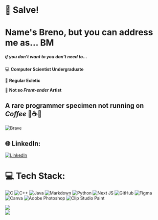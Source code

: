 # 👋 Salve! 
# Name's Breno, but you can address me as...    BM 
##### if you don't want to you don't need to...

💻 **Computer Scientist Undergraduate**

🎵 **Regular Ecletic**

🎨 **Not so *Front-ender* Artist**


## A rare programmer specimen not running on *Coffee* 🚫☕🚫
![Brave](https://img.shields.io/badge/Brave-FB542B?style=for-the-badge&logo=Brave&logoColor=white)


## 🌐 LinkedIn:
[![LinkedIn](https://img.shields.io/badge/LinkedIn-%230077B5.svg?logo=linkedin&logoColor=white)](https://linkedin.com/in/breno-júnio-gomes) 

# 💻 Tech Stack:
![C](https://img.shields.io/badge/c-%2300599C.svg?style=for-the-badge&logo=c&logoColor=white) ![C++](https://img.shields.io/badge/c++-%2300599C.svg?style=for-the-badge&logo=c%2B%2B&logoColor=white) ![Java](https://img.shields.io/badge/java-%23ED8B00.svg?style=for-the-badge&logo=openjdk&logoColor=white) ![Markdown](https://img.shields.io/badge/markdown-%23000000.svg?style=for-the-badge&logo=markdown&logoColor=white) ![Python](https://img.shields.io/badge/python-3670A0?style=for-the-badge&logo=python&logoColor=ffdd54) ![Next JS](https://img.shields.io/badge/Next-black?style=for-the-badge&logo=next.js&logoColor=white) ![GitHub](https://img.shields.io/badge/github-%23121011.svg?style=for-the-badge&logo=github&logoColor=white) ![Figma](https://img.shields.io/badge/figma-%23F24E1E.svg?style=for-the-badge&logo=figma&logoColor=white) ![Canva](https://img.shields.io/badge/Canva-%2300C4CC.svg?style=for-the-badge&logo=Canva&logoColor=white) ![Adobe Photoshop](https://img.shields.io/badge/adobe%20photoshop-%2331A8FF.svg?style=for-the-badge&logo=adobe%20photoshop&logoColor=white) ![Clip Studio Paint](https://img.shields.io/badge/ClipStudioPaint-%23CFD3D3.svg?style=for-the-badge&logo=ClipStudioPaint&logoColor=white)

![](https://github-readme-stats.vercel.app/api?username=BMPlays&theme=dark&hide_border=false&include_all_commits=false&count_private=false)<br/>
![](https://nirzak-streak-stats.vercel.app/?user=BMPlays&theme=dark&hide_border=false)<br/>


<!-- Proudly created with GPRM ( https://gprm.itsvg.in ) -->
